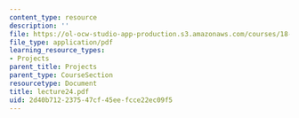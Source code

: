 ```yaml
---
content_type: resource
description: ''
file: https://ol-ocw-studio-app-production.s3.amazonaws.com/courses/18-704-seminar-in-algebra-and-number-theory-rational-points-on-elliptic-curves-fall-2004/2d40b712237547cf45eefcce22ec09f5_lecture24.pdf
file_type: application/pdf
learning_resource_types:
- Projects
parent_title: Projects
parent_type: CourseSection
resourcetype: Document
title: lecture24.pdf
uid: 2d40b712-2375-47cf-45ee-fcce22ec09f5
---
```

